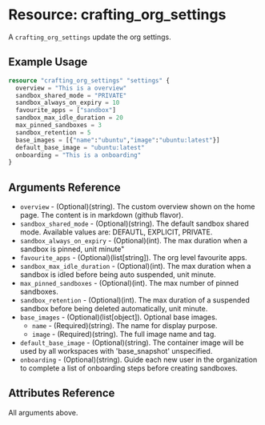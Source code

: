 # Resource: crafting_org_settings

A `crafting_org_settings` update the org settings.

## Example Usage

```terraform
resource "crafting_org_settings" "settings" {
  overview = "This is a overview"
  sandbox_shared_mode = "PRIVATE"
  sandbox_always_on_expiry = 10
  favourite_apps = ["sandbox"]
  sandbox_max_idle_duration = 20
  max_pinned_sandboxes = 3
  sandbox_retention = 5
  base_images = [{"name":"ubuntu","image":"ubuntu:latest"}]
  default_base_image = "ubuntu:latest"
  onboarding = "This is a onboarding"
}
```

## Arguments Reference

* `overview` - (Optional)(string). The custom overview shown on the home page. The content is in markdown (github flavor).
* `sandbox_shared_mode` - (Optional)(string). The default sandbox shared mode. Available values are: DEFAUTL, EXPLICIT, PRIVATE.
* `sandbox_always_on_expiry` - (Optional)(int). The max duration when a sandbox is pinned, unit minute"
* `favourite_apps` - (Optional)(list[string]). The org level favourite apps.
* `sandbox_max_idle_duration` - (Optional)(int). The max duration when a sandbox is idled before being auto suspended, unit minute.
* `max_pinned_sandboxes` - (Optional)(int). The max number of pinned sandboxes.
* `sandbox_retention` - (Optional)(int). The max duration of a suspended sandbox before being deleted automatically, unit minute.
* `base_images` - (Optional)(list[object]). Optional base images.
  * `name` - (Required)(string). The name for display purpose.
  * `image` - (Required)(string). The full image name and tag.
* `default_base_image` - (Optional)(string). The container image will be used by all workspaces with 'base_snapshot' unspecified.
* `onboarding` - (Optional)(string). Guide each new user in the organization to complete a list of onboarding steps before creating sandboxes.

## Attributes Reference

All arguments above.

